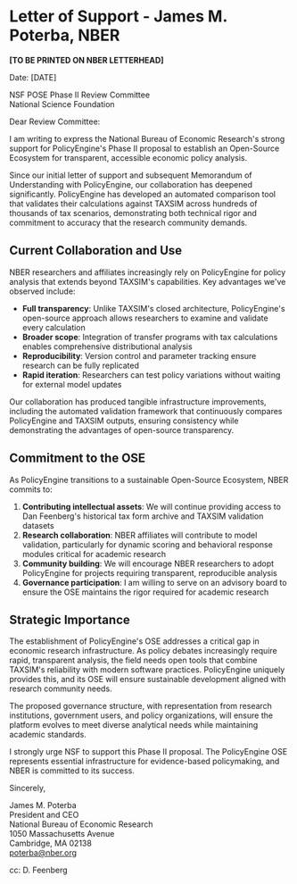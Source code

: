 # Letter of Support - James M. Poterba, NBER

**[TO BE PRINTED ON NBER LETTERHEAD]**

Date: [DATE]

NSF POSE Phase II Review Committee  
National Science Foundation  

Dear Review Committee:

I am writing to express the National Bureau of Economic Research's strong support for PolicyEngine's Phase II proposal to establish an Open-Source Ecosystem for transparent, accessible economic policy analysis.

Since our initial letter of support and subsequent Memorandum of Understanding with PolicyEngine, our collaboration has deepened significantly. PolicyEngine has developed an automated comparison tool that validates their calculations against TAXSIM across hundreds of thousands of tax scenarios, demonstrating both technical rigor and commitment to accuracy that the research community demands.

## Current Collaboration and Use

NBER researchers and affiliates increasingly rely on PolicyEngine for policy analysis that extends beyond TAXSIM's capabilities. Key advantages we've observed include:

- **Full transparency**: Unlike TAXSIM's closed architecture, PolicyEngine's open-source approach allows researchers to examine and validate every calculation
- **Broader scope**: Integration of transfer programs with tax calculations enables comprehensive distributional analysis
- **Reproducibility**: Version control and parameter tracking ensure research can be fully replicated
- **Rapid iteration**: Researchers can test policy variations without waiting for external model updates

Our collaboration has produced tangible infrastructure improvements, including the automated validation framework that continuously compares PolicyEngine and TAXSIM outputs, ensuring consistency while demonstrating the advantages of open-source transparency.

## Commitment to the OSE

As PolicyEngine transitions to a sustainable Open-Source Ecosystem, NBER commits to:

1. **Contributing intellectual assets**: We will continue providing access to Dan Feenberg's historical tax form archive and TAXSIM validation datasets
2. **Research collaboration**: NBER affiliates will contribute to model validation, particularly for dynamic scoring and behavioral response modules critical for academic research
3. **Community building**: We will encourage NBER researchers to adopt PolicyEngine for projects requiring transparent, reproducible analysis
4. **Governance participation**: I am willing to serve on an advisory board to ensure the OSE maintains the rigor required for academic research

## Strategic Importance

The establishment of PolicyEngine's OSE addresses a critical gap in economic research infrastructure. As policy debates increasingly require rapid, transparent analysis, the field needs open tools that combine TAXSIM's reliability with modern software practices. PolicyEngine uniquely provides this, and its OSE will ensure sustainable development aligned with research community needs.

The proposed governance structure, with representation from research institutions, government users, and policy organizations, will ensure the platform evolves to meet diverse analytical needs while maintaining academic standards.

I strongly urge NSF to support this Phase II proposal. The PolicyEngine OSE represents essential infrastructure for evidence-based policymaking, and NBER is committed to its success.

Sincerely,

James M. Poterba  
President and CEO  
National Bureau of Economic Research  
1050 Massachusetts Avenue  
Cambridge, MA 02138  
poterba@nber.org

cc: D. Feenberg